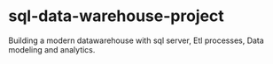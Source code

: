 # sql-data-warehouse-project
Building a modern datawarehouse with sql server,  Etl processes, Data modeling and analytics.
